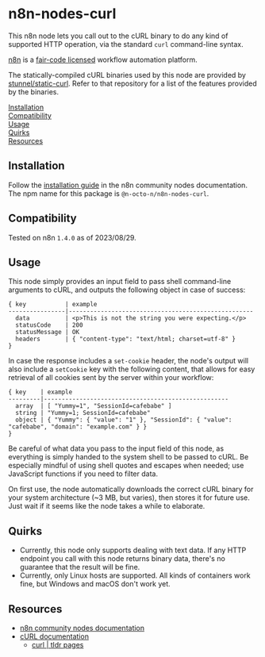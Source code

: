 # n8n-nodes-curl

This n8n node lets you call out to the cURL binary to do any kind of supported HTTP operation, via the standard `curl` command-line syntax.

[n8n](https://n8n.io/) is a [fair-code licensed](https://docs.n8n.io/reference/license/) workflow automation platform.

The statically-compiled cURL binaries used by this node are provided by [stunnel/static-curl](https://github.com/stunnel/static-curl). Refer to that repository for a list of the features provided by the binaries.

[Installation](#installation)  
[Compatibility](#compatibility)  
[Usage](#usage)  
[Quirks](#quirks)  
[Resources](#resources)  

## Installation

Follow the [installation guide](https://docs.n8n.io/integrations/community-nodes/installation/) in the n8n community nodes documentation. The npm name for this package is `@n-octo-n/n8n-nodes-curl`.

## Compatibility

Tested on n8n `1.4.0` as of 2023/08/29.

## Usage

This node simply provides an input field to pass shell command-line arguments to cURL, and outputs the following object in case of success:
```
{ key           | example
----------------|----------------------------------------------------
  data          | <p>This is not the string you were expecting.</p>
  statusCode    | 200
  statusMessage | OK
  headers       | { "content-type": "text/html; charset=utf-8" }
}
```

In case the response includes a `set-cookie` header, the node's output will also include a `setCookie` key with the following content, that allows for easy retrieval of all cookies sent by the server within your workflow:
```
{ key    | example
---------|----------------------------------------------------
  array  | [ "Yummy=1", "SessionId=cafebabe" ]
  string | "Yummy=1; SessionId=cafebabe"
  object | { "Yummy": { "value": "1" }, "SessionId": { "value": "cafebabe", "domain": "example.com" } }
}
```

Be careful of what data you pass to the input field of this node, as everything is simply handed to the system shell to be passed to cURL. Be especially mindful of using shell quotes and escapes when needed; use JavaScript functions if you need to filter data.

On first use, the node automatically downloads the correct cURL binary for your system architecture (~3 MB, but varies), then stores it for future use. Just wait if it seems like the node takes a while to elaborate.

## Quirks

* Currently, this node only supports dealing with text data. If any HTTP endpoint you call with this node returns binary data, there's no guarantee that the result will be fine.
* Currently, only Linux hosts are supported. All kinds of containers work fine, but Windows and macOS don't work yet.

## Resources

* [n8n community nodes documentation](https://docs.n8n.io/integrations/community-nodes/)
* [cURL documentation](https://curl.se/docs/)
	* [curl | tldr pages](https://tldr.inbrowser.app/pages/common/curl)

